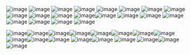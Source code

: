 ![image](https://github.com/user-attachments/assets/9d54ae7d-8fa7-4c06-9f8b-96ae30187691)
![image](https://github.com/user-attachments/assets/a86c7ae9-df72-4362-a409-bc77c98ca8ec)
![image](https://github.com/user-attachments/assets/2fe40224-d208-4f51-a260-f2acf7ec6166)
![image](https://github.com/user-attachments/assets/a58f6591-7801-4336-a1dd-7606ba8180a9)
![image](https://github.com/user-attachments/assets/affc91f5-44b2-419d-b5b8-f778a8b2436d)
![image](https://github.com/user-attachments/assets/d74a863c-cdf7-47b3-9655-85a1f02c6cf6)
![image](https://github.com/user-attachments/assets/3c3d9591-6563-497a-9274-83dff5d3aa16)
![image](https://github.com/user-attachments/assets/a8baf5e4-c9df-4246-81b2-4bf952b656a3)
![image](https://github.com/user-attachments/assets/48bab6a1-4948-4d24-957e-f62e9570aa34)
![image](https://github.com/user-attachments/assets/0bcb6c09-4351-44fd-be39-48ee855ec434)
![image](https://github.com/user-attachments/assets/e22ea9e4-bd16-4584-ac76-9776e24d2f36)
![image](https://github.com/user-attachments/assets/b87c826b-a029-47ad-9189-825a421c696b)![image](https://github.com/user-attachments/assets/af2c9b03-579c-4aca-a01c-b9839ddc7042)
![image](https://github.com/user-attachments/assets/dfb641fe-97a8-423d-8266-3ab57d34a7ee)
![image](https://github.com/user-attachments/assets/914a49a6-cfaf-40ce-b2a7-e6a7bde838fe)
![image](https://github.com/user-attachments/assets/d51056cc-1afa-4969-8068-78e476a8d630)
![image](https://github.com/user-attachments/assets/bdeeafaf-eec2-4ad6-b2e1-02a5ed2fda60)
![image](https://github.com/user-attachments/assets/66a5aecb-397f-42f6-bd6e-c371eb79adf1)
![image](https://github.com/user-attachments/assets/e69dfc04-2a4c-44f8-b1e0-da2fe3642867)
![image](https://github.com/user-attachments/assets/6591c708-ca38-4b41-b727-2f2334994f55)



![image](https://github.com/user-attachments/assets/cbf0a1f4-b089-4e04-9517-2b46bee6e07a)![image](https://github.com/user-attachments/assets/18fb96af-047b-4dcf-9b1e-c5c40f8e66f0)![image](https://github.com/user-attachments/assets/658d8ccc-2eab-4f5e-b3aa-954d84a8415e)![image](https://github.com/user-attachments/assets/9e1cfe21-3deb-4bd5-a946-90588c2fdf7e)![image](https://github.com/user-attachments/assets/fcbc10f8-a961-411a-a81e-d09124f62acd)![image](https://github.com/user-attachments/assets/e8cef510-8d95-4e1e-9310-ae4b8af74648)![image](https://github.com/user-attachments/assets/aad8d96f-1fe2-4ae7-8059-eacb4a2dccf3)![image](https://github.com/user-attachments/assets/07c827b3-86f3-4a8e-9141-084b942787b4)![image](https://github.com/user-attachments/assets/0e0cb7a7-c2b2-44f4-907e-45dacbdd1db1)![image](https://github.com/user-attachments/assets/0e6a339a-04d9-4916-ba58-55f0894f69a1)![image](https://github.com/user-attachments/assets/10e15bd4-516d-4f38-8d37-922b1019e5cb)
![image](https://github.com/user-attachments/assets/620695c2-ce5c-4e45-8866-8b049857dd9a)![image](https://github.com/user-attachments/assets/2190323c-5fc1-489e-9c40-7ea59e2857e4)
![image](https://github.com/user-attachments/assets/549b8253-487a-435c-b917-252a4edf060a)
![image](https://github.com/user-attachments/assets/69fcb5bf-5f51-47c3-b776-f5b48e898e6d)![image](https://github.com/user-attachments/assets/b3c1719b-e649-4523-a0ba-6045160d3d95)![image](https://github.com/user-attachments/assets/84f52842-1a9c-4d53-9be9-3cf3a82d821a)


























